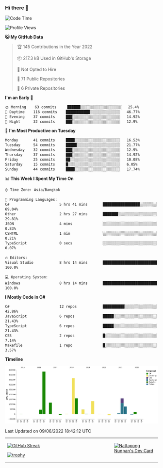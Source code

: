### Hi there 👋

<!--START_SECTION:waka-->
![Code Time](http://img.shields.io/badge/Code%20Time-0%20secs-blue)

![Profile Views](http://img.shields.io/badge/Profile%20Views-0-blue)

**🐱 My GitHub Data** 

> 🏆 145 Contributions in the Year 2022
 > 
> 📦 217.3 kB Used in GitHub's Storage 
 > 
> 🚫 Not Opted to Hire
 > 
> 📜 71 Public Repositories 
 > 
> 🔑 6 Private Repositories  
 > 
**I'm an Early 🐤** 

```text
🌞 Morning    63 commits     ██████░░░░░░░░░░░░░░░░░░░   25.4% 
🌆 Daytime    116 commits    ███████████░░░░░░░░░░░░░░   46.77% 
🌃 Evening    37 commits     ███░░░░░░░░░░░░░░░░░░░░░░   14.92% 
🌙 Night      32 commits     ███░░░░░░░░░░░░░░░░░░░░░░   12.9%

```
📅 **I'm Most Productive on Tuesday** 

```text
Monday       41 commits     ████░░░░░░░░░░░░░░░░░░░░░   16.53% 
Tuesday      54 commits     █████░░░░░░░░░░░░░░░░░░░░   21.77% 
Wednesday    32 commits     ███░░░░░░░░░░░░░░░░░░░░░░   12.9% 
Thursday     37 commits     ███░░░░░░░░░░░░░░░░░░░░░░   14.92% 
Friday       25 commits     ██░░░░░░░░░░░░░░░░░░░░░░░   10.08% 
Saturday     15 commits     █░░░░░░░░░░░░░░░░░░░░░░░░   6.05% 
Sunday       44 commits     ████░░░░░░░░░░░░░░░░░░░░░   17.74%

```


📊 **This Week I Spent My Time On** 

```text
⌚︎ Time Zone: Asia/Bangkok

💬 Programming Languages: 
C#                       5 hrs 41 mins       █████████████████░░░░░░░░   69.04% 
Other                    2 hrs 27 mins       ███████░░░░░░░░░░░░░░░░░░   29.81% 
JSON                     4 mins              ░░░░░░░░░░░░░░░░░░░░░░░░░   0.83% 
CSHTML                   1 min               ░░░░░░░░░░░░░░░░░░░░░░░░░   0.21% 
TypeScript               0 secs              ░░░░░░░░░░░░░░░░░░░░░░░░░   0.07%

🔥 Editors: 
Visual Studio            8 hrs 14 mins       █████████████████████████   100.0%

💻 Operating System: 
Windows                  8 hrs 14 mins       █████████████████████████   100.0%

```

**I Mostly Code in C#** 

```text
C#                       12 repos            ██████████░░░░░░░░░░░░░░░   42.86% 
JavaScript               6 repos             █████░░░░░░░░░░░░░░░░░░░░   21.43% 
TypeScript               6 repos             █████░░░░░░░░░░░░░░░░░░░░   21.43% 
CSS                      2 repos             █░░░░░░░░░░░░░░░░░░░░░░░░   7.14% 
Makefile                 1 repo              █░░░░░░░░░░░░░░░░░░░░░░░░   3.57%

```


**Timeline**

![Chart not found](https://raw.githubusercontent.com/aixasz/aixasz/main/charts/bar_graph.png) 


 Last Updated on 09/06/2022 18:42:12 UTC
<!--END_SECTION:waka-->

<table>
<tr>
<td width="70%" valign="top">
 
 [![GitHub Streak](http://github-readme-streak-stats.herokuapp.com?user=aixasz&theme=github-dark&hide_border=true&date_format=%5BY%20%5DM%20j)](https://git.io/streak-stats)

 [![trophy](https://github-profile-trophy.vercel.app/?username=aixasz&theme=onedark)](https://github.com/ryo-ma/github-profile-trophy)
 </td>
<td width="30%" valign="top">
 
<a href="https://app.daily.dev/aixasz"><img src="https://api.daily.dev/devcards/403207936e6547c9a85ea449e9f3abe8.png?r=re8" alt="Nattapong Nunpan's Dev Card"/></a>

 </td>
</tr>
</table>
 

